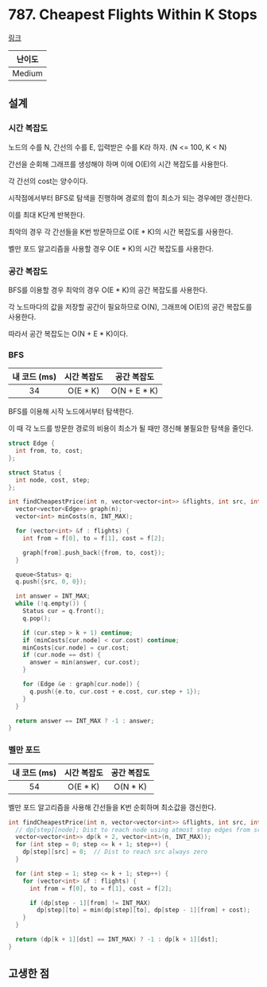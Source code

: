 # 787. Cheapest Flights Within K Stops

[링크](https://leetcode.com/problems/cheapest-flights-within-k-stops/description/)

| 난이도 |
| :----: |
| Medium |

## 설계

### 시간 복잡도

노드의 수를 N, 간선의 수를 E, 입력받은 수를 K라 하자. (N <= 100, K < N)

간선을 순회해 그래프를 생성해야 하며 이에 O(E)의 시간 복잡도를 사용한다.

각 간선의 cost는 양수이다.

시작점에서부터 BFS로 탐색을 진행하며 경로의 합이 최소가 되는 경우에만 갱신한다.

이를 최대 K단계 반복한다.

최악의 경우 각 간선들을 K번 방문하므로 O(E \* K)의 시간 복잡도를 사용한다.

벨만 포드 알고리즘을 사용할 경우 O(E \* K)의 시간 복잡도를 사용한다.

### 공간 복잡도

BFS를 이용할 경우 최악의 경우 O(E \* K)의 공간 복잡도를 사용한다.

각 노드마다의 값을 저장할 공간이 필요하므로 O(N), 그래프에 O(E)의 공간 복잡도를 사용한다.

따라서 공간 복잡도는 O(N + E \* K)이다.

### BFS

| 내 코드 (ms) | 시간 복잡도 |  공간 복잡도  |
| :----------: | :---------: | :-----------: |
|      34      |  O(E \* K)  | O(N + E \* K) |

BFS를 이용해 시작 노드에서부터 탐색한다.

이 때 각 노드를 방문한 경로의 비용이 최소가 될 때만 갱신해 불필요한 탐색을 줄인다.

```cpp
struct Edge {
  int from, to, cost;
};

struct Status {
  int node, cost, step;
};

int findCheapestPrice(int n, vector<vector<int>> &flights, int src, int dst, int k) {
  vector<vector<Edge>> graph(n);
  vector<int> minCosts(n, INT_MAX);

  for (vector<int> &f : flights) {
    int from = f[0], to = f[1], cost = f[2];

    graph[from].push_back({from, to, cost});
  }

  queue<Status> q;
  q.push({src, 0, 0});

  int answer = INT_MAX;
  while (!q.empty()) {
    Status cur = q.front();
    q.pop();

    if (cur.step > k + 1) continue;
    if (minCosts[cur.node] < cur.cost) continue;
    minCosts[cur.node] = cur.cost;
    if (cur.node == dst) {
      answer = min(answer, cur.cost);
    }

    for (Edge &e : graph[cur.node]) {
      q.push({e.to, cur.cost + e.cost, cur.step + 1});
    }
  }

  return answer == INT_MAX ? -1 : answer;
}
```

### 벨만 포드

| 내 코드 (ms) | 시간 복잡도 | 공간 복잡도 |
| :----------: | :---------: | :---------: |
|      54      |  O(E \* K)  |  O(N \* K)  |

벨만 포드 알고리즘을 사용해 간선들을 K번 순회하며 최소값을 갱신한다.

```cpp
int findCheapestPrice(int n, vector<vector<int>> &flights, int src, int dst, int k) {
  // dp[step][node]; Dist to reach node using atmost step edges from src
  vector<vector<int>> dp(k + 2, vector<int>(n, INT_MAX));
  for (int step = 0; step <= k + 1; step++) {
    dp[step][src] = 0;  // Dist to reach src always zero
  }

  for (int step = 1; step <= k + 1; step++) {
    for (vector<int> &f : flights) {
      int from = f[0], to = f[1], cost = f[2];

      if (dp[step - 1][from] != INT_MAX)
        dp[step][to] = min(dp[step][to], dp[step - 1][from] + cost);
    }
  }

  return (dp[k + 1][dst] == INT_MAX) ? -1 : dp[k + 1][dst];
}
```

## 고생한 점
